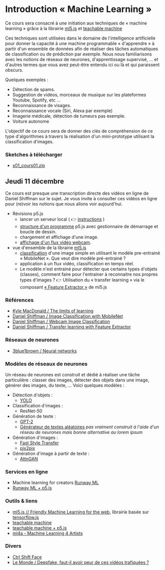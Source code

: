 
Introduction « Machine Learning »
===============================================

Ce cours sera consacré à une initiation aux techniques de « machine learning » grâce à la librairie [ml5.js](https://ml5js.org/) et [teachable machine](https://teachablemachine.withgoogle.com/)

Ces techniques sont utilisées dans le domaine de l'intelligence artificielle pour donner la capacité à une machine programmable « d'apprendre » à partir d'un ensemble de données afin de réaliser des tâches automatiques de classification ou de prédiction par exemple. Nous nous familiarisons avec les notions de réseaux de neurones, d'apprentissage supervisé, ... et d'autres termes que vous avez peut-être entendu ici ou là et qui paraissent obscurs.

Quelques exemples : 
* Détection de spams.
* Suggestion de vidéos, morceaux de musique sur les plateformes Youtube, Spotify, etc ... 
* Reconnaissance de visages.
* Reconnaissance vocale (Siri, Alexa par exemple)
* Imagerie médicale, détection de tumeurs pas exemple.
* Voiture autonome

L'objectif de ce cours sera de donner des clés de compréhension de ce type d'algorithmes à travers la réalisation d'un mini-prototype utilisant la classification d'images.

### Sketches à télécharger
* [s01_cours01.zip](s01_cours01.zip)

## Jeudi 11 décembre
Ce cours est presque une transcription directe des vidéos en ligne de Daniel Shiffman sur le sujet. Je vous invite à consulter ces vidéos en ligne pour (re)voir les notions que nous allons voir aujourd'hui.

* Révisions p5.js
  * lancer un serveur local ( :point_right: [instructions](https://github.com/v3ga/Cours_Bordeaux_Montaigne/tree/master/MAG1E22_2018_2019#serveur-web-en-local)   )  
  * [structure d'un programme](https://p5js.org/reference/#/p5/setup) p5.js avec gestionnaire de démarrage et boucle de dessin.
  * chargement et affichage d'une image.
  * [affichage d'un flux vidéo webcam](https://p5js.org/examples/dom-video-capture.html).
* vue d'ensemble de la librairie [ml5.js](https://ml5js.org/)
  * [classification](https://learn.ml5js.org/docs/#/reference/image-classifier?id=description) d'une image simple en utilisant le modèle pre-entrainé « MobileNet ». Que veut dire modèle pré-entrainé ? 
  * application à un flux vidéo, classification en temps réel.
  * Le modèle n'est entrainé pour détecter que certains types d'objets (classes), comment faire pour l'entrainer à reconnaitre nos propres types d'images ? :point_right: Utilisation du « transfer learning » via le composant [« Feature Extractor »](https://learn.ml5js.org/docs/#/reference/feature-extractor) de ml5.js

### Références
* [Kyle MacDonald / The limits of learning](https://www.youtube.com/watch?v=kWvHjp8vifM)
* [Daniel Shiffman / Image Classification with MobileNet](https://www.youtube.com/watch?v=yNkAuWz5lnY)
* [Daniel Shiffman / Webcam Image Classification](https://www.youtube.com/watch?v=D9BoBSkLvFo)
* [Daniel Shiffman / Transfer learning with Feature Extractor](https://www.youtube.com/watch?v=kRpZ5OqUY6Y)

### Réseaux de neurones
* [3blue1brown / Neural networks](https://www.3blue1brown.com/neural-networks)

### Modèles de réseaux de neurones
Un réseau de neurones est construit et dédié à réaliser une tâche particulière : classer des images, détecter des objets dans une image, générer des images, du texte, ... Voici quelques modèles :  

* Détection d'objets : 
  * [YOLO](https://pjreddie.com/darknet/yolo/)
* Classification d'images : 
  * ResNet-50
* Génération de texte : 
  * [GPT-2](https://www.01net.com/actualites/gpt-2-cette-intelligence-artificielle-pourrait-devenir-l-arme-ultime-des-trolls-1802378.html)
  * [Générateur de textes aléatoires](http://enneagon.org/phrases) *pas vraiment construit à l'aide d'un réseau de neurones mais bonne alternative au lorem ipsum*
* Génération d'images : 
  * [Fast Style Transfer](https://github.com/lengstrom/fast-style-transfer/)
  * [pix2pix](https://affinelayer.com/pixsrv/)
* Génération d'image à partir de texte : 
  * [AttnGAN](https://github.com/taoxugit/AttnGAN)

### Services en ligne 
* Machine learning for creators [Runway ML](https://runwayml.com/)
 * [Runway ML + p5.js](https://learn.runwayml.com/#/networking/examples?id=p5js)

### Outils & liens
* [ml5.js // Friendly Machine Learning for the web](https://ml5js.org/), librairie basée sur [tensorflow.js](https://www.tensorflow.org/js/?hl=fr)
* [teachable machine](https://teachablemachine.withgoogle.com/)
* [teachable machine + p5.js](https://github.com/yining1023/teachable-machine-p5)
* [ml4a - Machine Learning 4 Artists](https://ml4a.github.io/)

### Divers
* [Ctrl Shift Face](https://www.youtube.com/channel/UCKpH0CKltc73e4wh0_pgL3g) 
* [Le Monde / Deepfake, faut-il avoir peur de ces vidéos trafiquées ? ](https://www.lemonde.fr/pixels/article/2019/11/24/deepfakes-faut-il-avoir-peur-de-ces-videos-trafiquees_6020333_4408996.html)

